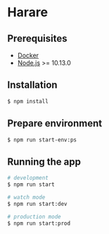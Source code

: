 # Harare 

## Prerequisites

- [Docker](www.docker.com)
- [Node.js](nodejs.org) >= 10.13.0

## Installation

```bash
$ npm install
```

## Prepare environment

```bash
$ npm run start-env:ps
```

## Running the app

```bash
# development
$ npm run start

# watch mode
$ npm run start:dev

# production mode
$ npm run start:prod
```
